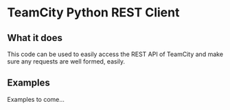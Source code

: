 # TeamCity Python REST Client

## What it does

This code can be used to easily access the REST API of TeamCity and make sure any requests are well formed, easily.

## Examples

Examples to come...

